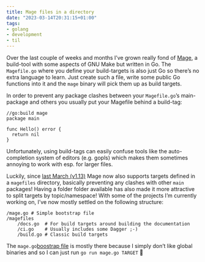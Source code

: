 ```yaml
---
title: Mage files in a directory
date: "2023-03-14T20:31:15+01:00"
tags:
- golang
- development
- til
---
```


Over the last couple of weeks and months I’ve grown really fond of [Mage](https://magefile.org), a build-tool with some aspects of GNU Make but written in Go. The `Magefile.go` where you define your build-targets is also just Go so there’s no extra language to learn. Just create such a file, write some public Go functions into it and the `mage` binary will pick them up as build targets.

In order to prevent any package clashes between your `Magefile.go`’s main-package and others you usually put your Magefile behind a build-tag:

	//go:build mage
	package main
	
	func Hello() error {
	  return nil
	}

Unfortunately, using build-tags can easily confuse tools like the auto-completion system of editors (e.g. gopls) which makes them sometimes annoying to work with esp. for larger files.

Luckily, since [last March (v1.13)](https://magefile.org/blog/2022/03/release-v1.13.0/) Mage now also supports targets defined in a `magefiles` directory, basically preventing any clashes with other `main` packages! Having a folder folder available has also made it more attractive to split targets by topic/namespace! With some of the projects I’m currently working on, I’ve now mostly settled on the following structure:

	/mage.go # Simple bootstrap file
	/magefiles
	    /docs.go  # For build targets around building the documentation
	    /ci.go    # Usually includes some Dagger ;-)
	    /build.go # Classic build targets

The `mage.go`[boostrap file](https://raw.githubusercontent.com/gograz/gograz-meetup/master/bootstrap.go) is mostly there because I simply don’t like global binaries and so I can just run `go run mage.go TARGET` 🙂
